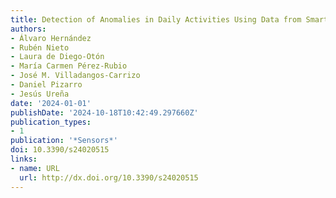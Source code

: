 ```yaml
---
title: Detection of Anomalies in Daily Activities Using Data from Smart Meters
authors:
- Álvaro Hernández
- Rubén Nieto
- Laura de Diego-Otón
- María Carmen Pérez-Rubio
- José M. Villadangos-Carrizo
- Daniel Pizarro
- Jesús Ureña
date: '2024-01-01'
publishDate: '2024-10-18T10:42:49.297660Z'
publication_types:
- 1
publication: '*Sensors*'
doi: 10.3390/s24020515
links:
- name: URL
  url: http://dx.doi.org/10.3390/s24020515
---
```

